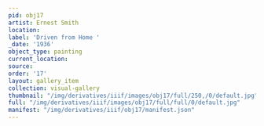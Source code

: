 ```yaml
---
pid: obj17
artist: Ernest Smith
location: 
label: 'Driven from Home '
_date: '1936'
object_type: painting
current_location: 
source: 
order: '17'
layout: gallery_item
collection: visual-gallery
thumbnail: "/img/derivatives/iiif/images/obj17/full/250,/0/default.jpg"
full: "/img/derivatives/iiif/images/obj17/full/full/0/default.jpg"
manifest: "/img/derivatives/iiif/obj17/manifest.json"
---
```

